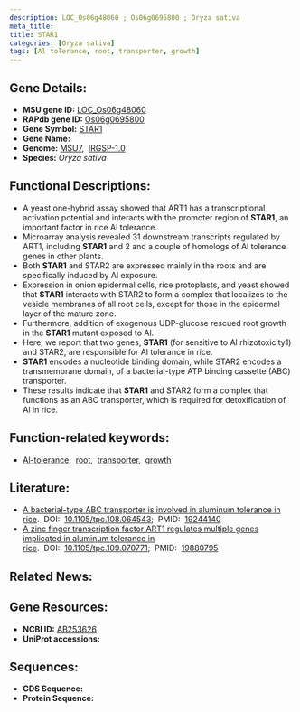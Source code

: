 ```yaml
---
description: LOC_Os06g48060 ; Os06g0695800 ; Oryza sativa
meta_title:
title: STAR1
categories: [Oryza sativa]
tags: [Al tolerance, root, transporter, growth]
---
```


## Gene Details:
- **MSU gene ID:** [LOC_Os06g48060](http://rice.uga.edu/cgi-bin/ORF_infopage.cgi?orf=LOC_Os06g48060)  
- **RAPdb gene ID:** [Os06g0695800](https://rapdb.dna.affrc.go.jp/locus/?name=Os06g0695800)  
- **Gene Symbol:** <u>STAR1</u>
- **Gene Name:**
- **Genome:**  [MSU7](http://rice.uga.edu/),&nbsp;&nbsp;[IRGSP-1.0](https://rapdb.dna.affrc.go.jp/download/irgsp1.html)
- **Species:** *Oryza sativa*

## Functional Descriptions:
   - A yeast one-hybrid assay showed that ART1 has a transcriptional activation potential and interacts with the promoter region of **STAR1**, an important factor in rice Al tolerance.
   - Microarray analysis revealed 31 downstream transcripts regulated by ART1, including **STAR1** and 2 and a couple of homologs of Al tolerance genes in other plants.
   - Both **STAR1** and STAR2 are expressed mainly in the roots and are specifically induced by Al exposure.
   - Expression in onion epidermal cells, rice protoplasts, and yeast showed that **STAR1** interacts with STAR2 to form a complex that localizes to the vesicle membranes of all root cells, except for those in the epidermal layer of the mature zone.
   - Furthermore, addition of exogenous UDP-glucose rescued root growth in the **STAR1** mutant exposed to Al.
   - Here, we report that two genes, **STAR1** (for sensitive to Al rhizotoxicity1) and STAR2, are responsible for Al tolerance in rice.
   - **STAR1** encodes a nucleotide binding domain, while STAR2 encodes a transmembrane domain, of a bacterial-type ATP binding cassette (ABC) transporter.
   - These results indicate that **STAR1** and STAR2 form a complex that functions as an ABC transporter, which is required for detoxification of Al in rice.

## Function-related keywords:
   - [Al-tolerance](/tags/Al-tolerance/),&nbsp;&nbsp;[root](/tags/root/),&nbsp;&nbsp;[transporter](/tags/transporter/),&nbsp;&nbsp;[growth](/tags/growth/)

## Literature:
   - [A bacterial-type ABC transporter is involved in aluminum tolerance in rice](https://www.doi.org/10.1105/tpc.108.064543).&nbsp;&nbsp;DOI:&nbsp;&nbsp;[10.1105/tpc.108.064543](https://www.doi.org/10.1105/tpc.108.064543);&nbsp;&nbsp;PMID:&nbsp;&nbsp;[19244140](https://pubmed.ncbi.nlm.nih.gov/19244140/)
   - [A zinc finger transcription factor ART1 regulates multiple genes implicated in aluminum tolerance in rice](https://www.doi.org/10.1105/tpc.109.070771).&nbsp;&nbsp;DOI:&nbsp;&nbsp;[10.1105/tpc.109.070771](https://www.doi.org/10.1105/tpc.109.070771);&nbsp;&nbsp;PMID:&nbsp;&nbsp;[19880795](https://pubmed.ncbi.nlm.nih.gov/19880795/)

## Related News:

## Gene Resources:
- **NCBI ID:**  [AB253626](http://www.ncbi.nlm.nih.gov/nuccore/AB253626)
- **UniProt accessions:** [](https://www.uniprot.org/uniprotkb//entry)

## Sequences:
- **CDS Sequence:**
- **Protein Sequence:**
